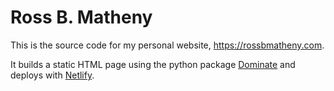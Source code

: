 # Ross B. Matheny

This is the source code for my personal website, https://rossbmatheny.com.

It builds a static HTML page using the python package [Dominate](https://github.com/Knio/dominate) and deploys with [Netlify](https://www.netlify.com).
